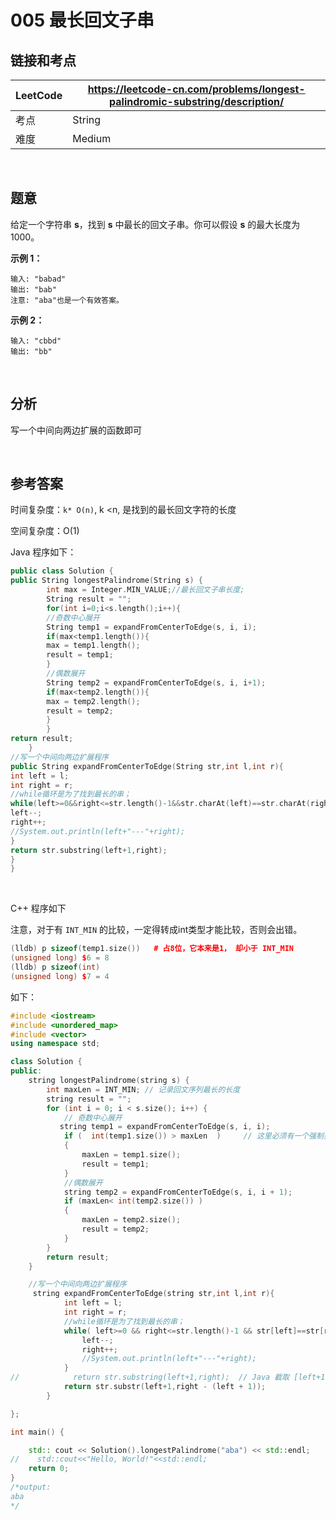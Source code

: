 # 005 最长回文子串

## 链接和考点

| LeetCode | https://leetcode-cn.com/problems/longest-palindromic-substring/description/ |
| -------- | ------------------------------------------------------------ |
| 考点     | String                                                       |
| 难度     | Medium                                                       |

<br>

## 题意

给定一个字符串 **s**，找到 **s** 中最长的回文子串。你可以假设 **s** 的最大长度为1000。

**示例 1：**

```
输入: "babad"
输出: "bab"
注意: "aba"也是一个有效答案。
```

**示例 2：**

```
输入: "cbbd"
输出: "bb"
```

 

<br>

## 分析

写一个中间向两边扩展的函数即可

<br>

## 参考答案

时间复杂度：``k* O(n)``, k <n, 是找到的最长回文字符的长度

空间复杂度：O(1)

Java 程序如下：

```cpp
public class Solution {
public String longestPalindrome(String s) {
        int max = Integer.MIN_VALUE;//最长回文子串长度;
        String result = "";
        for(int i=0;i<s.length();i++){
        //奇数中心展开
        String temp1 = expandFromCenterToEdge(s, i, i);
        if(max<temp1.length()){
        max = temp1.length();
        result = temp1;
        }
        //偶数展开
        String temp2 = expandFromCenterToEdge(s, i, i+1);
        if(max<temp2.length()){
        max = temp2.length();
        result = temp2;
        }
        }
return result;
    }
//写一个中间向两边扩展程序
public String expandFromCenterToEdge(String str,int l,int r){
int left = l;
int right = r;
//while循环是为了找到最长的串；
while(left>=0&&right<=str.length()-1&&str.charAt(left)==str.charAt(right)){
left--;
right++;
//System.out.println(left+"---"+right);
}
return str.substring(left+1,right);
}
}
```

<br>

C++ 程序如下

注意，对于有 `INT_MIN` 的比较，一定得转成int类型才能比较，否则会出错。

```cpp
(lldb) p sizeof(temp1.size())	# 占8位，它本来是1， 却小于 INT_MIN
(unsigned long) $6 = 8
(lldb) p sizeof(int)
(unsigned long) $7 = 4
```

如下：

```cpp
#include <iostream>
#include <unordered_map>
#include <vector>
using namespace std;

class Solution {
public:
    string longestPalindrome(string s) {
        int maxLen = INT_MIN; // 记录回文序列最长的长度
        string result = "";
        for (int i = 0; i < s.size(); i++) {
            // 奇数中心展开
           string temp1 = expandFromCenterToEdge(s, i, i);
            if (  int(temp1.size()) > maxLen  )     // 这里必须有一个强制类型转换
            {
                maxLen = temp1.size();
                result = temp1;
            }
            //偶数展开
            string temp2 = expandFromCenterToEdge(s, i, i + 1);
            if (maxLen< int(temp2.size()) )
            {
                maxLen = temp2.size();
                result = temp2;
            }
        }
        return result;
    }

    //写一个中间向两边扩展程序
     string expandFromCenterToEdge(string str,int l,int r){
            int left = l;
            int right = r;
            //while循环是为了找到最长的串；
            while( left>=0 && right<=str.length()-1 && str[left]==str[right] ){
                left--;
                right++;
                //System.out.println(left+"---"+right);
            }
//            return str.substring(left+1,right);  // Java 截取 [left+1, right)
            return str.substr(left+1,right - (left + 1));
        }

};

int main() {

    std:: cout << Solution().longestPalindrome("aba") << std::endl;
//    std::cout<<"Hello, World!"<<std::endl;
    return 0;
}
/*output:
aba
*/
```

